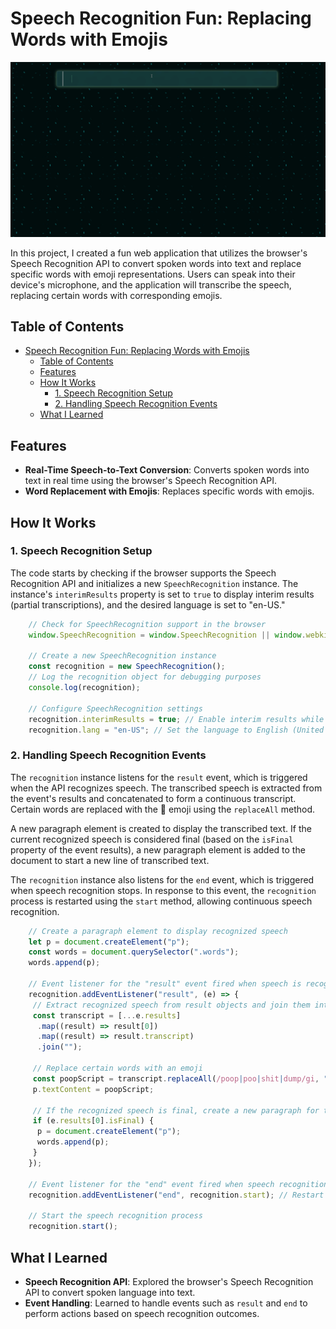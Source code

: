 
# Speech Recognition Fun: Replacing Words with Emojis

![gif](assets/images/showcase.gif)

In this project, I created a fun web application that utilizes the browser's Speech Recognition API to convert spoken words into text and replace specific words with emoji representations. Users can speak into their device's microphone, and the application will transcribe the speech, replacing certain words with corresponding emojis.

## Table of Contents

- [Speech Recognition Fun: Replacing Words with Emojis](#speech-recognition-fun-replacing-words-with-emojis)
  - [Table of Contents](#table-of-contents)
  - [Features](#features)
  - [How It Works](#how-it-works)
    - [1. Speech Recognition Setup](#1-speech-recognition-setup)
    - [2. Handling Speech Recognition Events](#2-handling-speech-recognition-events)
  - [What I Learned](#what-i-learned)

## Features

- **Real-Time Speech-to-Text Conversion**: Converts spoken words into text in real time using the browser's Speech Recognition API.
- **Word Replacement with Emojis**: Replaces specific words with  emojis.

## How It Works

### 1. Speech Recognition Setup

The code starts by checking if the browser supports the Speech Recognition API and initializes a new `SpeechRecognition` instance. The instance's `interimResults` property is set to `true` to display interim results (partial transcriptions), and the desired language is set to "en-US."

```js
    // Check for SpeechRecognition support in the browser
    window.SpeechRecognition = window.SpeechRecognition || window.webkitSpeechRecognition || window.mozSpeechRecognition || window.msSpeechRecognition;

    // Create a new SpeechRecognition instance
    const recognition = new SpeechRecognition();
    // Log the recognition object for debugging purposes
    console.log(recognition);

    // Configure SpeechRecognition settings
    recognition.interimResults = true; // Enable interim results while speaking
    recognition.lang = "en-US"; // Set the language to English (United States)
```

### 2. Handling Speech Recognition Events

The `recognition` instance listens for the `result` event, which is triggered when the API recognizes speech. The transcribed speech is extracted from the event's results and concatenated to form a continuous transcript. Certain words are replaced with the 💩 emoji using the `replaceAll` method.

A new paragraph element is created to display the transcribed text. If the current recognized speech is considered final (based on the `isFinal` property of the event results), a new paragraph element is added to the document to start a new line of transcribed text.

The `recognition` instance also listens for the `end` event, which is triggered when speech recognition stops. In response to this event, the `recognition` process is restarted using the `start` method, allowing continuous speech recognition.

```js
    // Create a paragraph element to display recognized speech
    let p = document.createElement("p");
    const words = document.querySelector(".words");
    words.append(p);

    // Event listener for the "result" event fired when speech is recognized
    recognition.addEventListener("result", (e) => {
     // Extract recognized speech from result objects and join them into a transcript
     const transcript = [...e.results]
      .map((result) => result[0])
      .map((result) => result.transcript)
      .join("");

     // Replace certain words with an emoji
     const poopScript = transcript.replaceAll(/poop|poo|shit|dump/gi, "💩");
     p.textContent = poopScript;

     // If the recognized speech is final, create a new paragraph for the next speech
     if (e.results[0].isFinal) {
      p = document.createElement("p");
      words.append(p);
     }
    });

    // Event listener for the "end" event fired when speech recognition ends
    recognition.addEventListener("end", recognition.start); // Restart speech recognition

    // Start the speech recognition process
    recognition.start();
```

## What I Learned

- **Speech Recognition API**: Explored the browser's Speech Recognition API to convert spoken language into text.
- **Event Handling**: Learned to handle events such as `result` and `end` to perform actions based on speech recognition outcomes.
